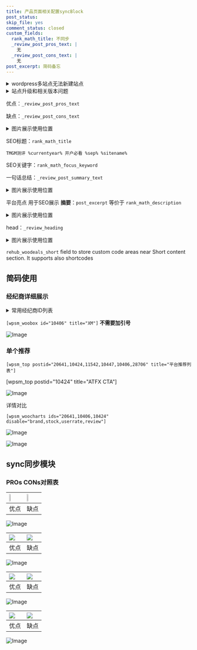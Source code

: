 ```yaml
---
title: 产品页面相关配置syncBlock
post_status: 
skip_file: yes
comment_status: closed
custom_fields:
  rank_math_title: 不同步
  _review_post_pros_text: |
    无
  _review_post_cons_text: |
    无
post_excerpt: 简码备忘
---
```

<details><summary>wordpress多站点无法新建站点</summary>

<li>和报错需要清理cookies一样的原因</li>
<li>wp-config.php里面<code>define( 'SUBDOMAIN_INSTALL', false );//子域名安装</code></li>
<li>新建子站点是用<code>define( 'SUBDOMAIN_INSTALL', true);//子域名安装</code> 完成以后，改成<code>false</code></li>
</details>

<details><summary>站点升级和相关版本问题</summary>

<p>wordpress：5.9.9
woocommerce：7.5.1
出现问题的地方：主题选项里面>><strong>Product layout >>compact style</strong></p>
<p>如何出现没有用过的字段 导致无法保存。先导出配置 然后进行修改，后面再次恢复即可。</p>
<p>出现部分字段无法显示时，需要返回默认布局后，对产品进行保存就好了。</p>
<p></p>
</details>

优点：`_review_post_pros_text`

缺点：`_review_post_cons_text`

<details><summary>图片展示使用位置</summary>

<img src="https://prod-files-secure.s3.us-west-2.amazonaws.com/39ed1227-6d7d-4570-be36-9ccd4a2c4241/f51d3d83-55d4-4bdf-9604-f37ec77ab556/Untitled.png?X-Amz-Algorithm=AWS4-HMAC-SHA256&X-Amz-Content-Sha256=UNSIGNED-PAYLOAD&X-Amz-Credential=ASIAZI2LB466WBID2EFB%2F20250329%2Fus-west-2%2Fs3%2Faws4_request&X-Amz-Date=20250329T225521Z&X-Amz-Expires=3600&X-Amz-Security-Token=IQoJb3JpZ2luX2VjEBYaCXVzLXdlc3QtMiJGMEQCIAu5SO%2FAoKRcsgEhtohWqJr9fScRwiRdDwEppLn36OoQAiAalcFBlNB61QuUeKm3V%2Fu4EoWLzDtqC8%2BH1w0ngTFncir%2FAwh%2FEAAaDDYzNzQyMzE4MzgwNSIMPsXKHhn6aul66estKtwDKKhbjygzMP4ey92xtcmN3lpBrITSmjJrKTMm2RJefiHjpW%2Fo2Hrx%2Fgg6CNUDMqxSHseMltBcB%2BxQO5FfnzoaHDU9o%2BzDOdAZd7Vhwe13jB0cBSGh4jLii1%2BPF2NpALiLav4MmRZEQNfF1Tfyd9kxkduJRw5xclxe8vXzH5UBn%2F7ejus0GacdNTl24Isym7jXeH7BuwVKhP1ktajvh6xVXhFb%2FEJ%2F%2Ba5Ry0igQDDZz7gHkI%2BjzYvG3%2BNt%2BUtU8AXyjPF5mRsQeRyPkSACajped%2BiYiukBDHvFgZ2tIEHbenGL6sJgo%2FgHvc5pF49aIzPg%2B6LmWY3filt3IpajD%2FMhhwFm0awYjk7YvaNwnpz%2BMexFhVol55%2FDExRltKtYBxWjb67vpMg6WBzb%2F9JT%2FHh%2FVJDe6BlKoLzgFt8phy%2F0lw%2B7yZTvS0iWWhIEeiZ3LqK72WlzvLxjT54SSkoXOlAm5COWWjA7RWFroN4O0nqDSxGaH%2BLxJS9ERlRibt%2BmE6sfOn%2Bw%2FBYRan4RR94eSvTd2i0VcScmakYyBP7DdHKfWajoLd1xwyPOXxosIIUFUB1Mc1QSm%2FN8Pd5muGvS%2FVByKxiOL86N6D%2BBNZ5JT95gDI56ZL6LDz7d8ZXLXfowttuhvwY6pgHaQudoJzpD1zISafBd6bjSf1Yyw1bsYL8JZj4HDmJlPx9dXs78ffuId8qBmjsIklg6eS70k9Zq5OSunsm46bbJaxsDJl%2Bq8XOHgA4hw2Ax47UA3MLwEqF8A5MWUWSxf%2BF7UYAj5Mv%2BgRodldDASoHql0pcPeK072sxpkdPX8PjXghlcx3KvfAW3ylyG2vuko%2BRHqUcKrvwLPjMYVgdm24egzS2H1SU&X-Amz-Signature=3bb208687d38c3b8003ae05ba6b75f5a38dc400cf2248717ac5f42b136c4e308&X-Amz-SignedHeaders=host&x-id=GetObject" alt="Image">
</details>

SEO标题：`rank_math_title`

`TMGM测评 %currentyear% 开户必看 %sep% %sitename%`

SEO关键字：`rank_math_focus_keyword`

一句话总结：`_review_post_summary_text`

<details><summary>图片展示使用位置</summary>

<img src="https://prod-files-secure.s3.us-west-2.amazonaws.com/39ed1227-6d7d-4570-be36-9ccd4a2c4241/4b96a922-296c-4f4e-8630-d1c870cbce01/Untitled.png?X-Amz-Algorithm=AWS4-HMAC-SHA256&X-Amz-Content-Sha256=UNSIGNED-PAYLOAD&X-Amz-Credential=ASIAZI2LB4666C4DDHP7%2F20250329%2Fus-west-2%2Fs3%2Faws4_request&X-Amz-Date=20250329T225521Z&X-Amz-Expires=3600&X-Amz-Security-Token=IQoJb3JpZ2luX2VjEBYaCXVzLXdlc3QtMiJHMEUCIQCwaqNPR3AvOnzt9YOMstqxIaDtndEPetat0O3mi4cVgQIgJ9rZBdJTo8PQYf1FfCUvcRSUiQ0GACVVarPIQUiU5Fcq%2FwMIfxAAGgw2Mzc0MjMxODM4MDUiDGKhbcFFp%2F8rUbzCjSrcA66tOGK1QZ2EdPG8EXjg%2BL%2FjzgwRRoKqb3m8lCHRVHJj6RS%2BMQh56TUVWWSBwx40BIydOUl4E12KZ%2Fn6JlikEvTZsHVkDOyQ%2B76jORV0snpkqvrNqBh4wRMOW79c82GnVVqaa%2FKkMmgQj4y21khS3YIZszlABK%2FNrhLuTjyy119ERerieSq6BlwvdxV9DhHC13hLmci%2FE5erKvu0fJObot2mlG2L50ffvrgVnxFx9zzGAB3SZgS7jGgnCRn0MsSJd7FnZw0Eg%2FxYJ7%2FMV5sbFyZFR1SimSoyqY4ld9l5Z6h%2FrHmCyb80s1cLsGjtQTMjXS%2FyNnjtMylN5zKdTxU%2FX%2F0QlsrK3w4nDIp5OZVxJppFOGcsC%2FQ7Fzk%2BBoHyKfqzUORNSi%2Fec8t857nitOVl%2F1B3pE08h62ZbZtam0Rv6d6Jt8ZFVJLo6b%2BSiuzdbEIX0jdNs5%2Fn7arbjKrWAYR376B3Q797joKdgLDmXnvAofq0KFvYsKF%2BkIXGH9%2Fc1GV78YtYbJOfy6JlpCCWdCVcz2f7khOLR%2FGJB%2FPE3625PlCskwAi00j4FuhvlzVtorXarmu8m55by3YF2kgFhQq5%2FKgdobUJIQdvcyvOF8C7sW2wy1TY1EyWr3sjEPsZMM%2Faob8GOqUB0gbD35VbI9tn3Prf30vfq6X3978SY1CcPJGmbI6i9Y7eewd%2F1%2Bs%2B2IVibT0%2Fsggnl5XvTkCg4mEuu608IPSxFYxiEfRNT44%2BvqdQPlKv67HH%2BysaltLRQBt79Tsi3OpP0OPrgQWbc4xiIZOQBtbUOlST1i7KqkPXv11hIAQG%2FalnvLrpV5RbRYr%2BjjuMEZM%2Bg6VjMUoP4%2FuqySMiZnS2gNU%2FA8Nd&X-Amz-Signature=4168aa2adcd7412c8a2b0e03ed877fc5d5596898793f29dd8a60dcd5eee1fdfd&X-Amz-SignedHeaders=host&x-id=GetObject" alt="Image">
</details>

平台亮点 用于SEO展示 **摘要**：`post_excerpt`  等价于 `rank_math_description`

<details><summary>图片展示使用位置</summary>

<img src="https://prod-files-secure.s3.us-west-2.amazonaws.com/39ed1227-6d7d-4570-be36-9ccd4a2c4241/1ee11f63-b60a-4dfe-a7a7-d58ff23b5d88/Untitled.png?X-Amz-Algorithm=AWS4-HMAC-SHA256&X-Amz-Content-Sha256=UNSIGNED-PAYLOAD&X-Amz-Credential=ASIAZI2LB466SAWEI5EX%2F20250329%2Fus-west-2%2Fs3%2Faws4_request&X-Amz-Date=20250329T225522Z&X-Amz-Expires=3600&X-Amz-Security-Token=IQoJb3JpZ2luX2VjEBYaCXVzLXdlc3QtMiJHMEUCIQDkvqjXibnViSPfByzawoutgi%2BtZbDN3fBA7KGV8VdCPgIgawjdS7r%2FnVDqtF2Ru1XBc5phQymNhugDnyB5wQqP5kIq%2FwMIfxAAGgw2Mzc0MjMxODM4MDUiDKFtMgFscEf%2BVYoORircA55wnF7qxImoiFO%2B6%2BFqex3Z4S9BYw5KFobn3kQXm7VH66hqHJ3KQuBEDurTIUzBphr5Y3MIA8H0dcJM79g7I6c9iZBiR43HffGrngLJ4yLyWnWPVGA9MrVAQ5G2BGvpB1boeYw9rWiwDDyxhw%2F5kuydYVehLugBNU72eaz6JVwhsVh5RzPPY0o5hfoO7ZXaq64Vg00uYpXrP9MVvND3XFd6VAiW5%2FVTF73w%2FzpP4hatxMe%2BausE56Or3YwY4dM4cEwPAchyk3MQxXPiSFuCa9IPYNM8lMXLNU2dQIyCDvmYHMIHni4wmS25UsQepdKiCfeE2wgKtCJpie%2FoXVX2pCkkg%2BCRPi05p2G17UtMT8Arg%2BphIiiTmJ8oolbaTXS7hW%2FcMqM4uOOudDvT9Hue7gn9t5voNvYi0W7wIH7FuFE%2BFO61%2FVC%2BwyWcCza6WrbO1qf0kAWefpu5B3ZD5NJccTxt1dNPaD1m4xGBgw68KAGzbLYcy0spF0gUHyIaPKfsri26ylhzUFeRTNQLeqi7qmr9993z5EoMBjYaJwZ77u3Yv9oOSJmRvSrFy6BTMCI6Ft99AOmq3yRyy9dxIiEjRds%2FOcwZMb6dg6lyK2Db5BA%2FWuxKoYxAiRhSQCuGMOXbob8GOqUBuFZe7MC%2FAnAvqUaNFbCDDd2b%2Bcqs%2F48d%2BGUebA6EBQFCGtJR81NvY8iLRHwDkFUMbuaz6KZMYQCHZAYn7xHii0xyfXkpvnm7vFRq0trvpTNpVOlamu3vhnqK41u8UkYftCWQdgGjoAJ9bvvovVri6%2FX4wMm6zPonPGIB%2FP1FEMu5M89aAhtsoO31p7LHtjfjthjYM3%2Bv1bOeyNe%2F%2BzYyG25EXheo&X-Amz-Signature=3dbc1fa2304cd4861e217b0548682a275937fb86a32c7afe4b1e188f20a411e8&X-Amz-SignedHeaders=host&x-id=GetObject" alt="Image">
<img src="https://prod-files-secure.s3.us-west-2.amazonaws.com/39ed1227-6d7d-4570-be36-9ccd4a2c4241/ad4118b5-78d8-4fbe-801e-3b29b5d99c01/Untitled.png?X-Amz-Algorithm=AWS4-HMAC-SHA256&X-Amz-Content-Sha256=UNSIGNED-PAYLOAD&X-Amz-Credential=ASIAZI2LB466SAWEI5EX%2F20250329%2Fus-west-2%2Fs3%2Faws4_request&X-Amz-Date=20250329T225522Z&X-Amz-Expires=3600&X-Amz-Security-Token=IQoJb3JpZ2luX2VjEBYaCXVzLXdlc3QtMiJHMEUCIQDkvqjXibnViSPfByzawoutgi%2BtZbDN3fBA7KGV8VdCPgIgawjdS7r%2FnVDqtF2Ru1XBc5phQymNhugDnyB5wQqP5kIq%2FwMIfxAAGgw2Mzc0MjMxODM4MDUiDKFtMgFscEf%2BVYoORircA55wnF7qxImoiFO%2B6%2BFqex3Z4S9BYw5KFobn3kQXm7VH66hqHJ3KQuBEDurTIUzBphr5Y3MIA8H0dcJM79g7I6c9iZBiR43HffGrngLJ4yLyWnWPVGA9MrVAQ5G2BGvpB1boeYw9rWiwDDyxhw%2F5kuydYVehLugBNU72eaz6JVwhsVh5RzPPY0o5hfoO7ZXaq64Vg00uYpXrP9MVvND3XFd6VAiW5%2FVTF73w%2FzpP4hatxMe%2BausE56Or3YwY4dM4cEwPAchyk3MQxXPiSFuCa9IPYNM8lMXLNU2dQIyCDvmYHMIHni4wmS25UsQepdKiCfeE2wgKtCJpie%2FoXVX2pCkkg%2BCRPi05p2G17UtMT8Arg%2BphIiiTmJ8oolbaTXS7hW%2FcMqM4uOOudDvT9Hue7gn9t5voNvYi0W7wIH7FuFE%2BFO61%2FVC%2BwyWcCza6WrbO1qf0kAWefpu5B3ZD5NJccTxt1dNPaD1m4xGBgw68KAGzbLYcy0spF0gUHyIaPKfsri26ylhzUFeRTNQLeqi7qmr9993z5EoMBjYaJwZ77u3Yv9oOSJmRvSrFy6BTMCI6Ft99AOmq3yRyy9dxIiEjRds%2FOcwZMb6dg6lyK2Db5BA%2FWuxKoYxAiRhSQCuGMOXbob8GOqUBuFZe7MC%2FAnAvqUaNFbCDDd2b%2Bcqs%2F48d%2BGUebA6EBQFCGtJR81NvY8iLRHwDkFUMbuaz6KZMYQCHZAYn7xHii0xyfXkpvnm7vFRq0trvpTNpVOlamu3vhnqK41u8UkYftCWQdgGjoAJ9bvvovVri6%2FX4wMm6zPonPGIB%2FP1FEMu5M89aAhtsoO31p7LHtjfjthjYM3%2Bv1bOeyNe%2F%2BzYyG25EXheo&X-Amz-Signature=f96b618d0582829635e32f9afbff83768ff65f93096f83062005d9ac56845b51&X-Amz-SignedHeaders=host&x-id=GetObject" alt="Image">
<img src="https://prod-files-secure.s3.us-west-2.amazonaws.com/39ed1227-6d7d-4570-be36-9ccd4a2c4241/a38cf7c9-a79c-4b64-9e94-13589fe0758b/Untitled.png?X-Amz-Algorithm=AWS4-HMAC-SHA256&X-Amz-Content-Sha256=UNSIGNED-PAYLOAD&X-Amz-Credential=ASIAZI2LB466SAWEI5EX%2F20250329%2Fus-west-2%2Fs3%2Faws4_request&X-Amz-Date=20250329T225522Z&X-Amz-Expires=3600&X-Amz-Security-Token=IQoJb3JpZ2luX2VjEBYaCXVzLXdlc3QtMiJHMEUCIQDkvqjXibnViSPfByzawoutgi%2BtZbDN3fBA7KGV8VdCPgIgawjdS7r%2FnVDqtF2Ru1XBc5phQymNhugDnyB5wQqP5kIq%2FwMIfxAAGgw2Mzc0MjMxODM4MDUiDKFtMgFscEf%2BVYoORircA55wnF7qxImoiFO%2B6%2BFqex3Z4S9BYw5KFobn3kQXm7VH66hqHJ3KQuBEDurTIUzBphr5Y3MIA8H0dcJM79g7I6c9iZBiR43HffGrngLJ4yLyWnWPVGA9MrVAQ5G2BGvpB1boeYw9rWiwDDyxhw%2F5kuydYVehLugBNU72eaz6JVwhsVh5RzPPY0o5hfoO7ZXaq64Vg00uYpXrP9MVvND3XFd6VAiW5%2FVTF73w%2FzpP4hatxMe%2BausE56Or3YwY4dM4cEwPAchyk3MQxXPiSFuCa9IPYNM8lMXLNU2dQIyCDvmYHMIHni4wmS25UsQepdKiCfeE2wgKtCJpie%2FoXVX2pCkkg%2BCRPi05p2G17UtMT8Arg%2BphIiiTmJ8oolbaTXS7hW%2FcMqM4uOOudDvT9Hue7gn9t5voNvYi0W7wIH7FuFE%2BFO61%2FVC%2BwyWcCza6WrbO1qf0kAWefpu5B3ZD5NJccTxt1dNPaD1m4xGBgw68KAGzbLYcy0spF0gUHyIaPKfsri26ylhzUFeRTNQLeqi7qmr9993z5EoMBjYaJwZ77u3Yv9oOSJmRvSrFy6BTMCI6Ft99AOmq3yRyy9dxIiEjRds%2FOcwZMb6dg6lyK2Db5BA%2FWuxKoYxAiRhSQCuGMOXbob8GOqUBuFZe7MC%2FAnAvqUaNFbCDDd2b%2Bcqs%2F48d%2BGUebA6EBQFCGtJR81NvY8iLRHwDkFUMbuaz6KZMYQCHZAYn7xHii0xyfXkpvnm7vFRq0trvpTNpVOlamu3vhnqK41u8UkYftCWQdgGjoAJ9bvvovVri6%2FX4wMm6zPonPGIB%2FP1FEMu5M89aAhtsoO31p7LHtjfjthjYM3%2Bv1bOeyNe%2F%2BzYyG25EXheo&X-Amz-Signature=658f0e2279ce3ac69f565fadb51a94408a53cfcbc281835c74477bba917954aa&X-Amz-SignedHeaders=host&x-id=GetObject" alt="Image">
<img src="https://prod-files-secure.s3.us-west-2.amazonaws.com/39ed1227-6d7d-4570-be36-9ccd4a2c4241/7da6fc1e-d2ac-42ae-8c75-cb5749aa18f6/Untitled.png?X-Amz-Algorithm=AWS4-HMAC-SHA256&X-Amz-Content-Sha256=UNSIGNED-PAYLOAD&X-Amz-Credential=ASIAZI2LB466SAWEI5EX%2F20250329%2Fus-west-2%2Fs3%2Faws4_request&X-Amz-Date=20250329T225522Z&X-Amz-Expires=3600&X-Amz-Security-Token=IQoJb3JpZ2luX2VjEBYaCXVzLXdlc3QtMiJHMEUCIQDkvqjXibnViSPfByzawoutgi%2BtZbDN3fBA7KGV8VdCPgIgawjdS7r%2FnVDqtF2Ru1XBc5phQymNhugDnyB5wQqP5kIq%2FwMIfxAAGgw2Mzc0MjMxODM4MDUiDKFtMgFscEf%2BVYoORircA55wnF7qxImoiFO%2B6%2BFqex3Z4S9BYw5KFobn3kQXm7VH66hqHJ3KQuBEDurTIUzBphr5Y3MIA8H0dcJM79g7I6c9iZBiR43HffGrngLJ4yLyWnWPVGA9MrVAQ5G2BGvpB1boeYw9rWiwDDyxhw%2F5kuydYVehLugBNU72eaz6JVwhsVh5RzPPY0o5hfoO7ZXaq64Vg00uYpXrP9MVvND3XFd6VAiW5%2FVTF73w%2FzpP4hatxMe%2BausE56Or3YwY4dM4cEwPAchyk3MQxXPiSFuCa9IPYNM8lMXLNU2dQIyCDvmYHMIHni4wmS25UsQepdKiCfeE2wgKtCJpie%2FoXVX2pCkkg%2BCRPi05p2G17UtMT8Arg%2BphIiiTmJ8oolbaTXS7hW%2FcMqM4uOOudDvT9Hue7gn9t5voNvYi0W7wIH7FuFE%2BFO61%2FVC%2BwyWcCza6WrbO1qf0kAWefpu5B3ZD5NJccTxt1dNPaD1m4xGBgw68KAGzbLYcy0spF0gUHyIaPKfsri26ylhzUFeRTNQLeqi7qmr9993z5EoMBjYaJwZ77u3Yv9oOSJmRvSrFy6BTMCI6Ft99AOmq3yRyy9dxIiEjRds%2FOcwZMb6dg6lyK2Db5BA%2FWuxKoYxAiRhSQCuGMOXbob8GOqUBuFZe7MC%2FAnAvqUaNFbCDDd2b%2Bcqs%2F48d%2BGUebA6EBQFCGtJR81NvY8iLRHwDkFUMbuaz6KZMYQCHZAYn7xHii0xyfXkpvnm7vFRq0trvpTNpVOlamu3vhnqK41u8UkYftCWQdgGjoAJ9bvvovVri6%2FX4wMm6zPonPGIB%2FP1FEMu5M89aAhtsoO31p7LHtjfjthjYM3%2Bv1bOeyNe%2F%2BzYyG25EXheo&X-Amz-Signature=93722ea0f6499b5cc5c087a5b5a5a012a177fefbf3043c5c74c37e5c6292e5c6&X-Amz-SignedHeaders=host&x-id=GetObject" alt="Image">
<img src="https://prod-files-secure.s3.us-west-2.amazonaws.com/39ed1227-6d7d-4570-be36-9ccd4a2c4241/7e97f40a-eaee-47f5-b2f9-475f96808fa7/Untitled.png?X-Amz-Algorithm=AWS4-HMAC-SHA256&X-Amz-Content-Sha256=UNSIGNED-PAYLOAD&X-Amz-Credential=ASIAZI2LB466SAWEI5EX%2F20250329%2Fus-west-2%2Fs3%2Faws4_request&X-Amz-Date=20250329T225522Z&X-Amz-Expires=3600&X-Amz-Security-Token=IQoJb3JpZ2luX2VjEBYaCXVzLXdlc3QtMiJHMEUCIQDkvqjXibnViSPfByzawoutgi%2BtZbDN3fBA7KGV8VdCPgIgawjdS7r%2FnVDqtF2Ru1XBc5phQymNhugDnyB5wQqP5kIq%2FwMIfxAAGgw2Mzc0MjMxODM4MDUiDKFtMgFscEf%2BVYoORircA55wnF7qxImoiFO%2B6%2BFqex3Z4S9BYw5KFobn3kQXm7VH66hqHJ3KQuBEDurTIUzBphr5Y3MIA8H0dcJM79g7I6c9iZBiR43HffGrngLJ4yLyWnWPVGA9MrVAQ5G2BGvpB1boeYw9rWiwDDyxhw%2F5kuydYVehLugBNU72eaz6JVwhsVh5RzPPY0o5hfoO7ZXaq64Vg00uYpXrP9MVvND3XFd6VAiW5%2FVTF73w%2FzpP4hatxMe%2BausE56Or3YwY4dM4cEwPAchyk3MQxXPiSFuCa9IPYNM8lMXLNU2dQIyCDvmYHMIHni4wmS25UsQepdKiCfeE2wgKtCJpie%2FoXVX2pCkkg%2BCRPi05p2G17UtMT8Arg%2BphIiiTmJ8oolbaTXS7hW%2FcMqM4uOOudDvT9Hue7gn9t5voNvYi0W7wIH7FuFE%2BFO61%2FVC%2BwyWcCza6WrbO1qf0kAWefpu5B3ZD5NJccTxt1dNPaD1m4xGBgw68KAGzbLYcy0spF0gUHyIaPKfsri26ylhzUFeRTNQLeqi7qmr9993z5EoMBjYaJwZ77u3Yv9oOSJmRvSrFy6BTMCI6Ft99AOmq3yRyy9dxIiEjRds%2FOcwZMb6dg6lyK2Db5BA%2FWuxKoYxAiRhSQCuGMOXbob8GOqUBuFZe7MC%2FAnAvqUaNFbCDDd2b%2Bcqs%2F48d%2BGUebA6EBQFCGtJR81NvY8iLRHwDkFUMbuaz6KZMYQCHZAYn7xHii0xyfXkpvnm7vFRq0trvpTNpVOlamu3vhnqK41u8UkYftCWQdgGjoAJ9bvvovVri6%2FX4wMm6zPonPGIB%2FP1FEMu5M89aAhtsoO31p7LHtjfjthjYM3%2Bv1bOeyNe%2F%2BzYyG25EXheo&X-Amz-Signature=b90953d430784ad39b7d0a08523afd0eeb0eb06e8894b68cba52f0591dbdfda5&X-Amz-SignedHeaders=host&x-id=GetObject" alt="Image">
</details>

head：`_review_heading`

<details><summary>图片展示使用位置</summary>

<img src="https://prod-files-secure.s3.us-west-2.amazonaws.com/39ed1227-6d7d-4570-be36-9ccd4a2c4241/3a4650ad-9887-415c-889a-edd51fa54f27/Untitled.png?X-Amz-Algorithm=AWS4-HMAC-SHA256&X-Amz-Content-Sha256=UNSIGNED-PAYLOAD&X-Amz-Credential=ASIAZI2LB466WH2ZQGF5%2F20250329%2Fus-west-2%2Fs3%2Faws4_request&X-Amz-Date=20250329T225522Z&X-Amz-Expires=3600&X-Amz-Security-Token=IQoJb3JpZ2luX2VjEBYaCXVzLXdlc3QtMiJHMEUCIGhY%2B95%2BFhcycnD0y763HorbyDZErVNTmyRHKYD58utUAiEArmrn7400zHBVsa71lPjUrHc0YJ3RccVKLU5%2FETJjY24q%2FwMIfxAAGgw2Mzc0MjMxODM4MDUiDFxmz7lb69SYoBh20CrcA6WYkZejDcMohavxx3QUaZ2EgY5ESAYTDc0A0TEujsBpzeQP3VmuRLT9oxEME87%2FlhN4di8asZ4D9cfoArb8U3nVz9KFWCz2k7Hltjlv6EZyMd9WqUTO%2BhhPhbzvZGphQQfJH6Dsq6VhDV7zQfjGPlaW8vV%2FdbPKwPzESXpipd7LsqJ38WzWjQ3ZleFa1CDc9ZArlC9QzKep9q492LmHiyCWlUZwjMDu%2BKjjipLYkDCwRiLgKODxMeiD9sxq4z%2Ffzy2hywYgbtuJ2Il1TwQjgHBFNo%2Fv3NhEJER4fshz%2F%2F7EXX73KC3v3VS93TEELVd8gRizyEYhCuFmlWqfOmJZ8MWNfap3mID9XexWSggh1cc0ATbQAGv78D0Nd%2FDOuduXiox7dkjbJXAbJYQ3x0NnUUHduUYq0zbqt4appuZUzjP9xepXsUNhpAYbFJMWX4vWdg4drQHr4As7C3mKvW4iVD2m4F9ERuVNjsl9DGMyoCGZWfc6djH4dsbEhHHlfOIFXacDMH3abcmq7mCz6i64UpuR06MdYH0w15PTs95%2FsZIV2Ug4%2Bd65ibeOrj4rb1W3hr57uaV%2BF%2FgDPtUjESDYkGuTUqyrSZeewSeyjNRWYpohWXY4u%2BLwieuXOZvgMODaob8GOqUBgTkKF%2BWlldikoQ7Mh4B5Zkb%2FeIasVhAMYlpA7M%2FaUnXv5iQqAW%2Fpfx7kmZcGFUVJZIHzeD28y4%2BoISBMkQpCTOk5EmQ0XqM14QRczs1lb7OEIRIsBbeCvaMWvI1hegxXdUh4GoLAyZmevl9aDvOOCC4wB6UUvaSKZzPBNy4LAgNkXsgzqYgBEntK84r%2F5ci5X5JDLooNlbLefiaWZXG%2Bdyc%2Bvl7g&X-Amz-Signature=a17a1a79c99b36aefcae364c2a7ad501f749e7fa7a59c19cefe6eb5a5d8ad696&X-Amz-SignedHeaders=host&x-id=GetObject" alt="Image">
</details>

`rehub_woodeals_short`	field to store custom code areas near Short content section. It supports also shortcodes



## 简码使用

### 经纪商详细展示

<details><summary>常用经纪商ID列表</summary>

<pre><code class="php">嘉盛 ===> 20641  [wpsm_woobox id="20641" title="嘉盛"]
易信easymarkets ===> 11542  [wpsm_woobox id="11542" title="易信easymarkets"]
ATFX外汇 ===> 10424  [wpsm_woobox id="10424" title="ATFX"]
XM ===> 10406  [wpsm_woobox id="10406" title="XM"]
TMGM ===> 29622  [wpsm_woobox id="29622" title="TMGM"]
HYCM ===> 10447  [wpsm_woobox id="10447" title="HYCM"]
fpmarkets澳福外汇 ===> 20639  [wpsm_woobox id="20639" title="fpmarkets澳福外汇"]</code></pre>
</details>

`[wpsm_woobox id="10406" title="XM"]` **不需要加引号**

![Image](https://prod-files-secure.s3.us-west-2.amazonaws.com/39ed1227-6d7d-4570-be36-9ccd4a2c4241/4f898f9d-0fa7-4e43-acd3-ac6bc7be575a/Untitled.png?X-Amz-Algorithm=AWS4-HMAC-SHA256&X-Amz-Content-Sha256=UNSIGNED-PAYLOAD&X-Amz-Credential=ASIAZI2LB4667ZIVGYNV%2F20250329%2Fus-west-2%2Fs3%2Faws4_request&X-Amz-Date=20250329T225519Z&X-Amz-Expires=3600&X-Amz-Security-Token=IQoJb3JpZ2luX2VjEBYaCXVzLXdlc3QtMiJGMEQCIAIuEXv5KNKAE1yIfdZb9y7Mm5Y1FKMWJKdKAoF%2FrRnIAiBU6bDlu6WElRdwt%2FpBflr0GV%2BJpARARy4QmKjgypUXgSr%2FAwh%2FEAAaDDYzNzQyMzE4MzgwNSIMEuCPQSXb1K0tpP%2BSKtwDFTOz1hqMDzEuWSBpIsnudDcuvl9TvIC1VdbiG1hooxrEkY9%2FCvwx2fcmI8d19BwoMBAJxDpTvZZaQgqTEuzs%2FeQhcPyq%2BOYgqAoy3xjAodHV2Z19y9Ek%2Bk%2Fihtt3DNgXCiYnH0Vv%2FgPgH92paWPNyboVhbdXMjBLRsLWF4iNvyz8rlIfYHwOYQgj1i4h%2F0fMxN9UaKg0AgPXmKtottPIYV6huh3QdgmzZXIsNjaHrv3zs9I9UW8q5MicJTwzMVwfTas0ELEWnzTINrPSieJzoBkh7KayrjfgFuVr2xdPNxqW2pIuWbdFbOJvbSsH8R1OyLtnz36AxHVwxlZR7oq5Oc%2BkJrWk0Y1KziT3xjhQfP7jh0YDADZ5ctGHac8sK1U59ckhJUfApznxY%2BddOM1bPnWN0KnqYwKLtGc9QIlsBviMScc0ANEqodm024vOLe3Rhhy8pvx6kdei%2Ft7qM6LQki210C9Mp4v9kZVuyAmV0HuISGpKYNeY4XrKzCxFjoFT4vcfBzizOmpOZgJ3%2BfM3Y%2FEYkQN%2FduPzaKwmHr9hB7QtIoC7pq0J00W5KMGbKQo1SunewMSI99PYb8pfegGz%2B6%2Bl7f5lgxKQgEpLwwMAHcO4vd%2FJy6JBCK6FS1UwwduhvwY6pgF1oblGoZF0FVqSbpsHxqo3wRowIv%2FNd6sMArWr10i1fFDC05BsBWI4Ij7EEmeuvnQWPOPyKHGDQPJy9drIjBbRRFc47VJ%2F1RsG5at0U5CuxMvmFyIRzDrIhIzp5nQ27Zrgn9b5qjPh9984KjgSHdxd%2FESsG5qd4pX%2FUUO%2BkOwtNtClU1e1X50uDdG9LHK1EuNiKiOoVzvFe3MNlg%2FvrPfWzhv%2FpwpQ&X-Amz-Signature=a879085f65a3fb5b4968c195f76f4d7d1b8ea35741dff80edf0b5677115b0913&X-Amz-SignedHeaders=host&x-id=GetObject)

### 单个推荐
`[wpsm_top postid="20641,10424,11542,10447,10406,28706" title="平台推荐列表"]`

[wpsm_top postid="10424" title="ATFX CTA"]

![Image](https://prod-files-secure.s3.us-west-2.amazonaws.com/39ed1227-6d7d-4570-be36-9ccd4a2c4241/5ac620dc-51a8-48b6-b55d-91f47299193c/Untitled.png?X-Amz-Algorithm=AWS4-HMAC-SHA256&X-Amz-Content-Sha256=UNSIGNED-PAYLOAD&X-Amz-Credential=ASIAZI2LB4667ZIVGYNV%2F20250329%2Fus-west-2%2Fs3%2Faws4_request&X-Amz-Date=20250329T225519Z&X-Amz-Expires=3600&X-Amz-Security-Token=IQoJb3JpZ2luX2VjEBYaCXVzLXdlc3QtMiJGMEQCIAIuEXv5KNKAE1yIfdZb9y7Mm5Y1FKMWJKdKAoF%2FrRnIAiBU6bDlu6WElRdwt%2FpBflr0GV%2BJpARARy4QmKjgypUXgSr%2FAwh%2FEAAaDDYzNzQyMzE4MzgwNSIMEuCPQSXb1K0tpP%2BSKtwDFTOz1hqMDzEuWSBpIsnudDcuvl9TvIC1VdbiG1hooxrEkY9%2FCvwx2fcmI8d19BwoMBAJxDpTvZZaQgqTEuzs%2FeQhcPyq%2BOYgqAoy3xjAodHV2Z19y9Ek%2Bk%2Fihtt3DNgXCiYnH0Vv%2FgPgH92paWPNyboVhbdXMjBLRsLWF4iNvyz8rlIfYHwOYQgj1i4h%2F0fMxN9UaKg0AgPXmKtottPIYV6huh3QdgmzZXIsNjaHrv3zs9I9UW8q5MicJTwzMVwfTas0ELEWnzTINrPSieJzoBkh7KayrjfgFuVr2xdPNxqW2pIuWbdFbOJvbSsH8R1OyLtnz36AxHVwxlZR7oq5Oc%2BkJrWk0Y1KziT3xjhQfP7jh0YDADZ5ctGHac8sK1U59ckhJUfApznxY%2BddOM1bPnWN0KnqYwKLtGc9QIlsBviMScc0ANEqodm024vOLe3Rhhy8pvx6kdei%2Ft7qM6LQki210C9Mp4v9kZVuyAmV0HuISGpKYNeY4XrKzCxFjoFT4vcfBzizOmpOZgJ3%2BfM3Y%2FEYkQN%2FduPzaKwmHr9hB7QtIoC7pq0J00W5KMGbKQo1SunewMSI99PYb8pfegGz%2B6%2Bl7f5lgxKQgEpLwwMAHcO4vd%2FJy6JBCK6FS1UwwduhvwY6pgF1oblGoZF0FVqSbpsHxqo3wRowIv%2FNd6sMArWr10i1fFDC05BsBWI4Ij7EEmeuvnQWPOPyKHGDQPJy9drIjBbRRFc47VJ%2F1RsG5at0U5CuxMvmFyIRzDrIhIzp5nQ27Zrgn9b5qjPh9984KjgSHdxd%2FESsG5qd4pX%2FUUO%2BkOwtNtClU1e1X50uDdG9LHK1EuNiKiOoVzvFe3MNlg%2FvrPfWzhv%2FpwpQ&X-Amz-Signature=c0c378b16682bd05eeefb7262f54ffaff2551bf6d49f0a0617ed187b5dd99ef7&X-Amz-SignedHeaders=host&x-id=GetObject)

详情对比

`[wpsm_woocharts ids="20641,10406,10424" disable="brand,stock,userrate,review"]`

![Image](https://prod-files-secure.s3.us-west-2.amazonaws.com/39ed1227-6d7d-4570-be36-9ccd4a2c4241/bf3ba45f-b9f3-4295-8aef-b4a495fd25f4/Untitled.png?X-Amz-Algorithm=AWS4-HMAC-SHA256&X-Amz-Content-Sha256=UNSIGNED-PAYLOAD&X-Amz-Credential=ASIAZI2LB4667ZIVGYNV%2F20250329%2Fus-west-2%2Fs3%2Faws4_request&X-Amz-Date=20250329T225519Z&X-Amz-Expires=3600&X-Amz-Security-Token=IQoJb3JpZ2luX2VjEBYaCXVzLXdlc3QtMiJGMEQCIAIuEXv5KNKAE1yIfdZb9y7Mm5Y1FKMWJKdKAoF%2FrRnIAiBU6bDlu6WElRdwt%2FpBflr0GV%2BJpARARy4QmKjgypUXgSr%2FAwh%2FEAAaDDYzNzQyMzE4MzgwNSIMEuCPQSXb1K0tpP%2BSKtwDFTOz1hqMDzEuWSBpIsnudDcuvl9TvIC1VdbiG1hooxrEkY9%2FCvwx2fcmI8d19BwoMBAJxDpTvZZaQgqTEuzs%2FeQhcPyq%2BOYgqAoy3xjAodHV2Z19y9Ek%2Bk%2Fihtt3DNgXCiYnH0Vv%2FgPgH92paWPNyboVhbdXMjBLRsLWF4iNvyz8rlIfYHwOYQgj1i4h%2F0fMxN9UaKg0AgPXmKtottPIYV6huh3QdgmzZXIsNjaHrv3zs9I9UW8q5MicJTwzMVwfTas0ELEWnzTINrPSieJzoBkh7KayrjfgFuVr2xdPNxqW2pIuWbdFbOJvbSsH8R1OyLtnz36AxHVwxlZR7oq5Oc%2BkJrWk0Y1KziT3xjhQfP7jh0YDADZ5ctGHac8sK1U59ckhJUfApznxY%2BddOM1bPnWN0KnqYwKLtGc9QIlsBviMScc0ANEqodm024vOLe3Rhhy8pvx6kdei%2Ft7qM6LQki210C9Mp4v9kZVuyAmV0HuISGpKYNeY4XrKzCxFjoFT4vcfBzizOmpOZgJ3%2BfM3Y%2FEYkQN%2FduPzaKwmHr9hB7QtIoC7pq0J00W5KMGbKQo1SunewMSI99PYb8pfegGz%2B6%2Bl7f5lgxKQgEpLwwMAHcO4vd%2FJy6JBCK6FS1UwwduhvwY6pgF1oblGoZF0FVqSbpsHxqo3wRowIv%2FNd6sMArWr10i1fFDC05BsBWI4Ij7EEmeuvnQWPOPyKHGDQPJy9drIjBbRRFc47VJ%2F1RsG5at0U5CuxMvmFyIRzDrIhIzp5nQ27Zrgn9b5qjPh9984KjgSHdxd%2FESsG5qd4pX%2FUUO%2BkOwtNtClU1e1X50uDdG9LHK1EuNiKiOoVzvFe3MNlg%2FvrPfWzhv%2FpwpQ&X-Amz-Signature=6318dfc7f23a69626630d927e633d5c156e16e51f2c2df14cf5b37ebfa1b0511&X-Amz-SignedHeaders=host&x-id=GetObject)

![Image](https://prod-files-secure.s3.us-west-2.amazonaws.com/39ed1227-6d7d-4570-be36-9ccd4a2c4241/30bc56ef-f383-4b48-9768-2ebc9e436ec0/Untitled.png?X-Amz-Algorithm=AWS4-HMAC-SHA256&X-Amz-Content-Sha256=UNSIGNED-PAYLOAD&X-Amz-Credential=ASIAZI2LB4667ZIVGYNV%2F20250329%2Fus-west-2%2Fs3%2Faws4_request&X-Amz-Date=20250329T225519Z&X-Amz-Expires=3600&X-Amz-Security-Token=IQoJb3JpZ2luX2VjEBYaCXVzLXdlc3QtMiJGMEQCIAIuEXv5KNKAE1yIfdZb9y7Mm5Y1FKMWJKdKAoF%2FrRnIAiBU6bDlu6WElRdwt%2FpBflr0GV%2BJpARARy4QmKjgypUXgSr%2FAwh%2FEAAaDDYzNzQyMzE4MzgwNSIMEuCPQSXb1K0tpP%2BSKtwDFTOz1hqMDzEuWSBpIsnudDcuvl9TvIC1VdbiG1hooxrEkY9%2FCvwx2fcmI8d19BwoMBAJxDpTvZZaQgqTEuzs%2FeQhcPyq%2BOYgqAoy3xjAodHV2Z19y9Ek%2Bk%2Fihtt3DNgXCiYnH0Vv%2FgPgH92paWPNyboVhbdXMjBLRsLWF4iNvyz8rlIfYHwOYQgj1i4h%2F0fMxN9UaKg0AgPXmKtottPIYV6huh3QdgmzZXIsNjaHrv3zs9I9UW8q5MicJTwzMVwfTas0ELEWnzTINrPSieJzoBkh7KayrjfgFuVr2xdPNxqW2pIuWbdFbOJvbSsH8R1OyLtnz36AxHVwxlZR7oq5Oc%2BkJrWk0Y1KziT3xjhQfP7jh0YDADZ5ctGHac8sK1U59ckhJUfApznxY%2BddOM1bPnWN0KnqYwKLtGc9QIlsBviMScc0ANEqodm024vOLe3Rhhy8pvx6kdei%2Ft7qM6LQki210C9Mp4v9kZVuyAmV0HuISGpKYNeY4XrKzCxFjoFT4vcfBzizOmpOZgJ3%2BfM3Y%2FEYkQN%2FduPzaKwmHr9hB7QtIoC7pq0J00W5KMGbKQo1SunewMSI99PYb8pfegGz%2B6%2Bl7f5lgxKQgEpLwwMAHcO4vd%2FJy6JBCK6FS1UwwduhvwY6pgF1oblGoZF0FVqSbpsHxqo3wRowIv%2FNd6sMArWr10i1fFDC05BsBWI4Ij7EEmeuvnQWPOPyKHGDQPJy9drIjBbRRFc47VJ%2F1RsG5at0U5CuxMvmFyIRzDrIhIzp5nQ27Zrgn9b5qjPh9984KjgSHdxd%2FESsG5qd4pX%2FUUO%2BkOwtNtClU1e1X50uDdG9LHK1EuNiKiOoVzvFe3MNlg%2FvrPfWzhv%2FpwpQ&X-Amz-Signature=1bc5e9c366702a944a9f5baeeb6c726d054dd75d15354d2838cc0f83b7e52406&X-Amz-SignedHeaders=host&x-id=GetObject)

## sync同步模块

### PROs CONs对照表

| <img src="https://cdn.ifttt.fun/gh/jarlin8/OSS@main/icons/customize/pros.svg" height="auto" width="37.3%"> | <img src="https://cdn.ifttt.fun/gh/jarlin8/OSS@main/icons/customize/cons.svg" height="auto" width="28.8%"> |
| :--- | :--- |
| 优点 | 缺点 |

![Image](https://prod-files-secure.s3.us-west-2.amazonaws.com/39ed1227-6d7d-4570-be36-9ccd4a2c4241/8742b755-dfb5-4004-9a5f-d6e561664bd8/Untitled.png?X-Amz-Algorithm=AWS4-HMAC-SHA256&X-Amz-Content-Sha256=UNSIGNED-PAYLOAD&X-Amz-Credential=ASIAZI2LB4667ZIVGYNV%2F20250329%2Fus-west-2%2Fs3%2Faws4_request&X-Amz-Date=20250329T225519Z&X-Amz-Expires=3600&X-Amz-Security-Token=IQoJb3JpZ2luX2VjEBYaCXVzLXdlc3QtMiJGMEQCIAIuEXv5KNKAE1yIfdZb9y7Mm5Y1FKMWJKdKAoF%2FrRnIAiBU6bDlu6WElRdwt%2FpBflr0GV%2BJpARARy4QmKjgypUXgSr%2FAwh%2FEAAaDDYzNzQyMzE4MzgwNSIMEuCPQSXb1K0tpP%2BSKtwDFTOz1hqMDzEuWSBpIsnudDcuvl9TvIC1VdbiG1hooxrEkY9%2FCvwx2fcmI8d19BwoMBAJxDpTvZZaQgqTEuzs%2FeQhcPyq%2BOYgqAoy3xjAodHV2Z19y9Ek%2Bk%2Fihtt3DNgXCiYnH0Vv%2FgPgH92paWPNyboVhbdXMjBLRsLWF4iNvyz8rlIfYHwOYQgj1i4h%2F0fMxN9UaKg0AgPXmKtottPIYV6huh3QdgmzZXIsNjaHrv3zs9I9UW8q5MicJTwzMVwfTas0ELEWnzTINrPSieJzoBkh7KayrjfgFuVr2xdPNxqW2pIuWbdFbOJvbSsH8R1OyLtnz36AxHVwxlZR7oq5Oc%2BkJrWk0Y1KziT3xjhQfP7jh0YDADZ5ctGHac8sK1U59ckhJUfApznxY%2BddOM1bPnWN0KnqYwKLtGc9QIlsBviMScc0ANEqodm024vOLe3Rhhy8pvx6kdei%2Ft7qM6LQki210C9Mp4v9kZVuyAmV0HuISGpKYNeY4XrKzCxFjoFT4vcfBzizOmpOZgJ3%2BfM3Y%2FEYkQN%2FduPzaKwmHr9hB7QtIoC7pq0J00W5KMGbKQo1SunewMSI99PYb8pfegGz%2B6%2Bl7f5lgxKQgEpLwwMAHcO4vd%2FJy6JBCK6FS1UwwduhvwY6pgF1oblGoZF0FVqSbpsHxqo3wRowIv%2FNd6sMArWr10i1fFDC05BsBWI4Ij7EEmeuvnQWPOPyKHGDQPJy9drIjBbRRFc47VJ%2F1RsG5at0U5CuxMvmFyIRzDrIhIzp5nQ27Zrgn9b5qjPh9984KjgSHdxd%2FESsG5qd4pX%2FUUO%2BkOwtNtClU1e1X50uDdG9LHK1EuNiKiOoVzvFe3MNlg%2FvrPfWzhv%2FpwpQ&X-Amz-Signature=7abb40229dbea7e78165822baa93a6a4ce076ca812747b6f1d7f457a6d9fbb10&X-Amz-SignedHeaders=host&x-id=GetObject)

| <img src="https://cdn.ifttt.fun/gh/jarlin8/OSS@main/icons/customize/pros1.svg" height="auto"> | <img src="https://cdn.ifttt.fun/gh/jarlin8/OSS@main/icons/customize/cons1.svg" height="auto"> |
| :--- | :--- |
| 优点 | 缺点 |

![Image](https://prod-files-secure.s3.us-west-2.amazonaws.com/39ed1227-6d7d-4570-be36-9ccd4a2c4241/806358f8-c9c4-4e17-bb35-c6c76a5397a5/Untitled.png?X-Amz-Algorithm=AWS4-HMAC-SHA256&X-Amz-Content-Sha256=UNSIGNED-PAYLOAD&X-Amz-Credential=ASIAZI2LB4667ZIVGYNV%2F20250329%2Fus-west-2%2Fs3%2Faws4_request&X-Amz-Date=20250329T225519Z&X-Amz-Expires=3600&X-Amz-Security-Token=IQoJb3JpZ2luX2VjEBYaCXVzLXdlc3QtMiJGMEQCIAIuEXv5KNKAE1yIfdZb9y7Mm5Y1FKMWJKdKAoF%2FrRnIAiBU6bDlu6WElRdwt%2FpBflr0GV%2BJpARARy4QmKjgypUXgSr%2FAwh%2FEAAaDDYzNzQyMzE4MzgwNSIMEuCPQSXb1K0tpP%2BSKtwDFTOz1hqMDzEuWSBpIsnudDcuvl9TvIC1VdbiG1hooxrEkY9%2FCvwx2fcmI8d19BwoMBAJxDpTvZZaQgqTEuzs%2FeQhcPyq%2BOYgqAoy3xjAodHV2Z19y9Ek%2Bk%2Fihtt3DNgXCiYnH0Vv%2FgPgH92paWPNyboVhbdXMjBLRsLWF4iNvyz8rlIfYHwOYQgj1i4h%2F0fMxN9UaKg0AgPXmKtottPIYV6huh3QdgmzZXIsNjaHrv3zs9I9UW8q5MicJTwzMVwfTas0ELEWnzTINrPSieJzoBkh7KayrjfgFuVr2xdPNxqW2pIuWbdFbOJvbSsH8R1OyLtnz36AxHVwxlZR7oq5Oc%2BkJrWk0Y1KziT3xjhQfP7jh0YDADZ5ctGHac8sK1U59ckhJUfApznxY%2BddOM1bPnWN0KnqYwKLtGc9QIlsBviMScc0ANEqodm024vOLe3Rhhy8pvx6kdei%2Ft7qM6LQki210C9Mp4v9kZVuyAmV0HuISGpKYNeY4XrKzCxFjoFT4vcfBzizOmpOZgJ3%2BfM3Y%2FEYkQN%2FduPzaKwmHr9hB7QtIoC7pq0J00W5KMGbKQo1SunewMSI99PYb8pfegGz%2B6%2Bl7f5lgxKQgEpLwwMAHcO4vd%2FJy6JBCK6FS1UwwduhvwY6pgF1oblGoZF0FVqSbpsHxqo3wRowIv%2FNd6sMArWr10i1fFDC05BsBWI4Ij7EEmeuvnQWPOPyKHGDQPJy9drIjBbRRFc47VJ%2F1RsG5at0U5CuxMvmFyIRzDrIhIzp5nQ27Zrgn9b5qjPh9984KjgSHdxd%2FESsG5qd4pX%2FUUO%2BkOwtNtClU1e1X50uDdG9LHK1EuNiKiOoVzvFe3MNlg%2FvrPfWzhv%2FpwpQ&X-Amz-Signature=214cf6401a333be7302de1d2bd9c5853235634a1796a3192278db0a1e6e04d97&X-Amz-SignedHeaders=host&x-id=GetObject)

| <img src="https://cdn.ifttt.fun/gh/jarlin8/OSS@main/icons/customize/pros2.svg" height="auto"> | <img src="https://cdn.ifttt.fun/gh/jarlin8/OSS@main/icons/customize/cons2.svg" height="auto"> |
| :--- | :--- |
| 优点 | 缺点 |

![Image](https://prod-files-secure.s3.us-west-2.amazonaws.com/39ed1227-6d7d-4570-be36-9ccd4a2c4241/a9245ec9-70dd-4005-b534-0d54315fc5f3/Untitled.png?X-Amz-Algorithm=AWS4-HMAC-SHA256&X-Amz-Content-Sha256=UNSIGNED-PAYLOAD&X-Amz-Credential=ASIAZI2LB4667ZIVGYNV%2F20250329%2Fus-west-2%2Fs3%2Faws4_request&X-Amz-Date=20250329T225519Z&X-Amz-Expires=3600&X-Amz-Security-Token=IQoJb3JpZ2luX2VjEBYaCXVzLXdlc3QtMiJGMEQCIAIuEXv5KNKAE1yIfdZb9y7Mm5Y1FKMWJKdKAoF%2FrRnIAiBU6bDlu6WElRdwt%2FpBflr0GV%2BJpARARy4QmKjgypUXgSr%2FAwh%2FEAAaDDYzNzQyMzE4MzgwNSIMEuCPQSXb1K0tpP%2BSKtwDFTOz1hqMDzEuWSBpIsnudDcuvl9TvIC1VdbiG1hooxrEkY9%2FCvwx2fcmI8d19BwoMBAJxDpTvZZaQgqTEuzs%2FeQhcPyq%2BOYgqAoy3xjAodHV2Z19y9Ek%2Bk%2Fihtt3DNgXCiYnH0Vv%2FgPgH92paWPNyboVhbdXMjBLRsLWF4iNvyz8rlIfYHwOYQgj1i4h%2F0fMxN9UaKg0AgPXmKtottPIYV6huh3QdgmzZXIsNjaHrv3zs9I9UW8q5MicJTwzMVwfTas0ELEWnzTINrPSieJzoBkh7KayrjfgFuVr2xdPNxqW2pIuWbdFbOJvbSsH8R1OyLtnz36AxHVwxlZR7oq5Oc%2BkJrWk0Y1KziT3xjhQfP7jh0YDADZ5ctGHac8sK1U59ckhJUfApznxY%2BddOM1bPnWN0KnqYwKLtGc9QIlsBviMScc0ANEqodm024vOLe3Rhhy8pvx6kdei%2Ft7qM6LQki210C9Mp4v9kZVuyAmV0HuISGpKYNeY4XrKzCxFjoFT4vcfBzizOmpOZgJ3%2BfM3Y%2FEYkQN%2FduPzaKwmHr9hB7QtIoC7pq0J00W5KMGbKQo1SunewMSI99PYb8pfegGz%2B6%2Bl7f5lgxKQgEpLwwMAHcO4vd%2FJy6JBCK6FS1UwwduhvwY6pgF1oblGoZF0FVqSbpsHxqo3wRowIv%2FNd6sMArWr10i1fFDC05BsBWI4Ij7EEmeuvnQWPOPyKHGDQPJy9drIjBbRRFc47VJ%2F1RsG5at0U5CuxMvmFyIRzDrIhIzp5nQ27Zrgn9b5qjPh9984KjgSHdxd%2FESsG5qd4pX%2FUUO%2BkOwtNtClU1e1X50uDdG9LHK1EuNiKiOoVzvFe3MNlg%2FvrPfWzhv%2FpwpQ&X-Amz-Signature=48b44a352c4a45069a4d5dfecdd7fb4ab860e6ca37e57cee2c06a45466abd93e&X-Amz-SignedHeaders=host&x-id=GetObject)

| <img src="https://cdn.ifttt.fun/gh/jarlin8/OSS@main/icons/customize/pros3.svg" height="auto"> | <img src="https://cdn.ifttt.fun/gh/jarlin8/OSS@main/icons/customize/cons3.svg" height="auto"> |
| :--- | :--- |
| 优点 | 缺点 |

![Image](https://prod-files-secure.s3.us-west-2.amazonaws.com/39ed1227-6d7d-4570-be36-9ccd4a2c4241/e1e580a2-2e5c-4780-9ff4-19c318fc2284/Untitled.png?X-Amz-Algorithm=AWS4-HMAC-SHA256&X-Amz-Content-Sha256=UNSIGNED-PAYLOAD&X-Amz-Credential=ASIAZI2LB4667ZIVGYNV%2F20250329%2Fus-west-2%2Fs3%2Faws4_request&X-Amz-Date=20250329T225519Z&X-Amz-Expires=3600&X-Amz-Security-Token=IQoJb3JpZ2luX2VjEBYaCXVzLXdlc3QtMiJGMEQCIAIuEXv5KNKAE1yIfdZb9y7Mm5Y1FKMWJKdKAoF%2FrRnIAiBU6bDlu6WElRdwt%2FpBflr0GV%2BJpARARy4QmKjgypUXgSr%2FAwh%2FEAAaDDYzNzQyMzE4MzgwNSIMEuCPQSXb1K0tpP%2BSKtwDFTOz1hqMDzEuWSBpIsnudDcuvl9TvIC1VdbiG1hooxrEkY9%2FCvwx2fcmI8d19BwoMBAJxDpTvZZaQgqTEuzs%2FeQhcPyq%2BOYgqAoy3xjAodHV2Z19y9Ek%2Bk%2Fihtt3DNgXCiYnH0Vv%2FgPgH92paWPNyboVhbdXMjBLRsLWF4iNvyz8rlIfYHwOYQgj1i4h%2F0fMxN9UaKg0AgPXmKtottPIYV6huh3QdgmzZXIsNjaHrv3zs9I9UW8q5MicJTwzMVwfTas0ELEWnzTINrPSieJzoBkh7KayrjfgFuVr2xdPNxqW2pIuWbdFbOJvbSsH8R1OyLtnz36AxHVwxlZR7oq5Oc%2BkJrWk0Y1KziT3xjhQfP7jh0YDADZ5ctGHac8sK1U59ckhJUfApznxY%2BddOM1bPnWN0KnqYwKLtGc9QIlsBviMScc0ANEqodm024vOLe3Rhhy8pvx6kdei%2Ft7qM6LQki210C9Mp4v9kZVuyAmV0HuISGpKYNeY4XrKzCxFjoFT4vcfBzizOmpOZgJ3%2BfM3Y%2FEYkQN%2FduPzaKwmHr9hB7QtIoC7pq0J00W5KMGbKQo1SunewMSI99PYb8pfegGz%2B6%2Bl7f5lgxKQgEpLwwMAHcO4vd%2FJy6JBCK6FS1UwwduhvwY6pgF1oblGoZF0FVqSbpsHxqo3wRowIv%2FNd6sMArWr10i1fFDC05BsBWI4Ij7EEmeuvnQWPOPyKHGDQPJy9drIjBbRRFc47VJ%2F1RsG5at0U5CuxMvmFyIRzDrIhIzp5nQ27Zrgn9b5qjPh9984KjgSHdxd%2FESsG5qd4pX%2FUUO%2BkOwtNtClU1e1X50uDdG9LHK1EuNiKiOoVzvFe3MNlg%2FvrPfWzhv%2FpwpQ&X-Amz-Signature=9ba01614af8023ecdd077f0fd7c39c019b2bd7ac0f2e44a7644258e792d0687f&X-Amz-SignedHeaders=host&x-id=GetObject)